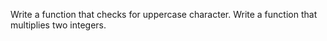 Write a function that checks for uppercase character.
Write a function that multiplies two integers.
